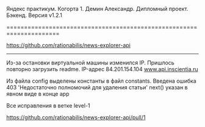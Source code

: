 Яндекс практикум. Когорта 1. Демин Александр. Дипломный проект. Бэкенд. Версия v1.2.1

=====================================================================

https://github.com/rationabilis/news-explorer-api

------------------------------------------------------

Из-за остановки виртуальной машины изменился IP. Пришлось повторно загрузить readme.
IP-адрес 84.201.154.104
www.api.inscientia.ru

Из файла config выделены константы в файл constants.
Введена ошибка 403 'Недостаточно полномочий для удаления статьи'
next() указан в явном виде в конце app

Все исправления в ветке level-1

https://github.com/rationabilis/news-explorer-api/pull/1
